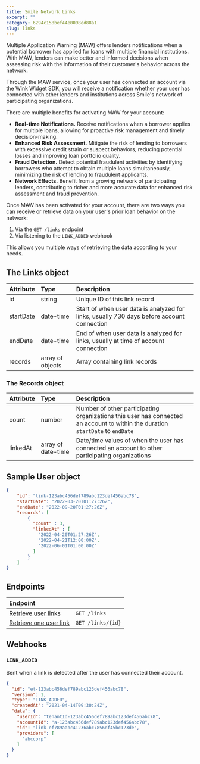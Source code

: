 ```yaml
---
title: Smile Network Links
excerpt: ""
category: 6294c158bef44e0098ed88a1
slug: links
---
```


Multiple Application Warning (MAW) offers lenders notifications when a potential borrower has applied for loans with multiple financial institutions. With MAW, lenders can make better and informed decisions when assessing risk with the information of their customer's behavior across the network.

Through the MAW service, once your user has connected an account via the Wink Widget SDK, you will receive a notification whether your user has connected with other lenders and institutions across Smile's network of participating organizations.

There are multiple benefits for activating MAW for your account:

- **Real-time Notifications.** Receive notifications when a borrower applies for multiple loans, allowing for proactive risk management and timely decision-making.
- **Enhanced Risk Assessment.** Mitigate the risk of lending to borrowers with excessive credit strain or suspect behaviors, reducing potential losses and improving loan portfolio quality.
- **Fraud Detection.** Detect potential fraudulent activities by identifying borrowers who attempt to obtain multiple loans simultaneously, minimizing the risk of lending to fraudulent applicants.
- **Network Effects.** Benefit from a growing network of participating lenders, contributing to richer and more accurate data for enhanced risk assessment and fraud prevention.

Once MAW has been activated for your account, there are two ways you can receive or retrieve data on your user's prior loan behavior on the network:

1. Via the ``GET /links`` endpoint
2. Via listening to the ``LINK_ADDED`` webhook

This allows you multiple ways of retrieving the data according to your needs.

## The Links object

| Attribute  | Type   | Description                                                                               |
| :--------- | :----- |:------------------------------------------------------------------------------------------|
| id | string | Unique ID of this link record                                                             |
| startDate | date-time | Start of when user data is analyzed for links, usually 730 days before account connection |
| endDate | date-time | End of when user data is analyzed for links, usually at time of account connection        |
| records | array of objects | Array containing link records                                                             |

### The Records object

| Attribute | Type | Description |
| :----- | :----- | :----- |
| count | number | Number of other participating organizations this user has connected an account to within the duration ``startDate`` to ``endDate`` |
| linkedAt | array of date-time | Date/time values of when the user has connected an account to other participating organizations |

## Sample User object

```json
{
    "id": "link-123abc456def789abc123def456abc78",
    "startDate": "2022-03-20T01:27:26Z",
    "endDate": "2022-09-20T01:27:26Z",
    "records": [
        {
          "count" : 3,
          "linkedAt" : [
            "2022-04-20T01:27:26Z",
            "2022-04-21T12:00:00Z",
            "2022-06-01T01:00:00Z"
          ]
        }
    ]
}
```

## Endpoints

| Endpoint                                      |                      |
|:----------------------------------------------| :------------------- |
| [Retrieve user links](/reference/list-links)  | `GET /links`      |
| [Retrieve one user link](/reference/get-link) | `GET /links/{id}` |

## Webhooks

### `LINK_ADDED`

Sent when a link is detected after the user has connected their account.

```json
{
  "id": "et-123abc456def789abc123def456abc78",
  "version": 1,
  "type": "LINK_ADDED",
  "createdAt": "2021-04-14T09:30:24Z",
  "data": {
    "userId": "tenantId-123abc456def789abc123def456abc78",
    "accountId": "a-123abc456def789abc123def456abc78",
    "id": "link-ef789aabc41236abc7856df45bc123de",
    "providers": [
      "abccorp"
    ]
  }
}
```
